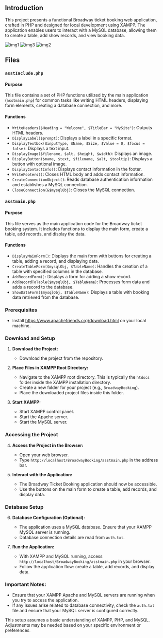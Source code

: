 ## Introduction
This project presents a functional Broadway ticket booking web application, crafted in PHP and designed for local development using XAMPP. The application enables users to interact with a MySQL database, allowing them to create a table, add show records, and view booking data.

![img1](https://github.com/7awad/ticket-booking-web-application/assets/123418692/14829a46-0604-42cc-818b-ce2ac95bd9a2)
![img3](https://github.com/7awad/ticket-booking-web-application/assets/123418692/c929a465-e31f-401d-a1db-ac2cc6e121a5)
![img2](https://github.com/7awad/ticket-booking-web-application/assets/123418692/f29fbbb0-651e-40e1-95a8-095e3719899d)


## Files

### `asstInclude.php`

#### Purpose
This file contains a set of PHP functions utilized by the main application (`asstmain.php`) for common tasks like writing HTML headers, displaying form elements, creating a database connection, and more.

#### Functions
- `WriteHeaders($Heading = "Welcome", $TitleBar = "MySite")`: Outputs HTML headers.
- `DisplayLabel($prompt)`: Displays a label in a specific format.
- `DisplayTextbox($inputType, $Name, $Size, $Value = 0, $focus = false)`: Displays a text input.
- `DisplayImage($filename, $alt, $height, $width)`: Displays an image.
- `DisplayButton($name, $text, $filename, $alt, $tooltip)`: Displays a button with optional image.
- `DisplayContactInfo()`: Displays contact information in the footer.
- `WriteFooters()`: Closes HTML body and adds contact information.
- `CreateConnectionObject()`: Reads database authentication information and establishes a MySQL connection.
- `CloseConnection(&$mysqlObj)`: Closes the MySQL connection.

### `asstmain.php`

#### Purpose
This file serves as the main application code for the Broadway ticket booking system. It includes functions to display the main form, create a table, add records, and display the data.

#### Functions
- `DisplayMainForm()`: Displays the main form with buttons for creating a table, adding a record, and displaying data.
- `CreateTableForm($mysqlObj, $TableName)`: Handles the creation of a table with specified columns in the database.
- `AddRecordForm()`: Displays a form for adding a show record.
- `AddRecordToTable($mysqlObj, $TableName)`: Processes form data and adds a record to the database.
- `ShowDataForm($mysqlObj, $TableName)`: Displays a table with booking data retrieved from the database.

### Prerequisites
- Install https://www.apachefriends.org/download.html on your local machine.

### Download and Setup

1. **Download the Project:**
   - Download the project from the repository.

2. **Place Files in XAMPP Root Directory:**
   - Navigate to the XAMPP root directory. This is typically the `htdocs` folder inside the XAMPP installation directory.
   - Create a new folder for your project (e.g., `BroadwayBooking`).
   - Place the downloaded project files inside this folder.

3. **Start XAMPP:**
   - Start XAMPP control panel.
   - Start the Apache server.
   - Start the MySQL server.

### Accessing the Project

4. **Access the Project in the Browser:**
   - Open your web browser.
   - Type `http://localhost/BroadwayBooking/asstmain.php` in the address bar.

5. **Interact with the Application:**
   - The Broadway Ticket Booking application should now be accessible.
   - Use the buttons on the main form to create a table, add records, and display data.

### Database Setup

6. **Database Configuration (Optional):**
   - The application uses a MySQL database. Ensure that your XAMPP MySQL server is running.
   - Database connection details are read from `auth.txt`.

7. **Run the Application:**
   - With XAMPP and MySQL running, access `http://localhost/BroadwayBooking/asstmain.php` in your browser.
   - Follow the application flow: create a table, add records, and display data.

### Important Notes:
- Ensure that your XAMPP Apache and MySQL servers are running when you try to access the application.
- If any issues arise related to database connectivity, check the `auth.txt` file and ensure that your MySQL server is configured correctly.

This setup assumes a basic understanding of XAMPP, PHP, and MySQL. Adjustments may be needed based on your specific environment or preferences.

